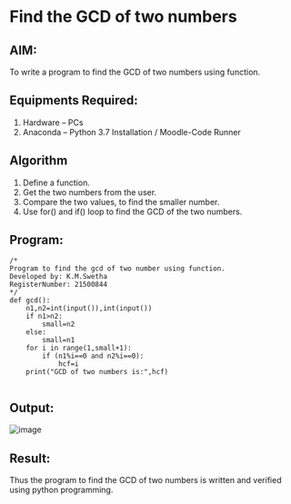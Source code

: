 # Find the GCD of two numbers

## AIM:
To write a program to find the GCD of two numbers using function.

## Equipments Required:
1. Hardware – PCs
2. Anaconda – Python 3.7 Installation / Moodle-Code Runner 

## Algorithm
1. Define a function.
2. Get the two numbers from the user.
3. Compare the two values, to find the smaller number.
4. Use for() and if() loop to find the GCD of the two numbers.

## Program:
```
/*
Program to find the gcd of two number using function.
Developed by: K.M.Swetha
RegisterNumber: 21500844
*/
def gcd():
    n1,n2=int(input()),int(input())
    if n1>n2:
        small=n2
    else:
        small=n1
    for i in range(1,small+1):
        if (n1%i==0 and n2%i==0):
            hcf=i
    print("GCD of two numbers is:",hcf)        
            
```

## Output:
![image](https://user-images.githubusercontent.com/94228215/149759649-bf989bd8-aa5b-46d7-b4fb-65f8babbbde1.png)



## Result:
Thus the program to find the GCD of two numbers is written and verified using python programming.
